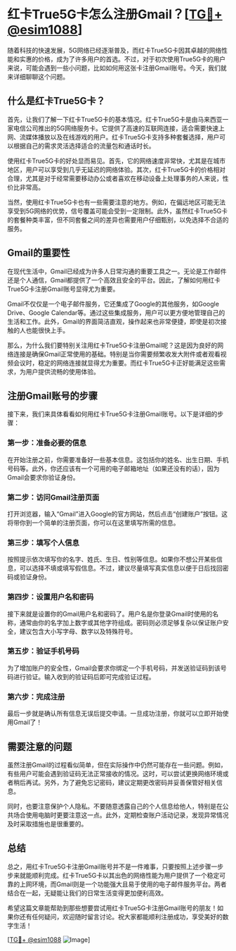 # 红卡True5G卡怎么注册Gmail？[[TG💪+ @esim1088](https://t.me/s/esim1088)]

随着科技的快速发展，5G网络已经逐渐普及，而红卡True5G卡因其卓越的网络性能和实惠的价格，成为了许多用户的首选。不过，对于初次使用True5G卡的用户来说，可能会遇到一些小问题，比如如何用这张卡注册Gmail账号。今天，我们就来详细聊聊这个问题。

## 什么是红卡True5G卡？

首先，让我们了解一下红卡True5G卡的基本情况。红卡True5G卡是由马来西亚一家电信公司推出的5G网络服务卡。它提供了高速的互联网连接，适合需要快速上网、流媒体播放以及在线游戏的用户。红卡True5G卡支持多种套餐选择，用户可以根据自己的需求灵活选择适合的流量包和通话时长。

使用红卡True5G卡的好处显而易见。首先，它的网络速度非常快，尤其是在城市地区，用户可以享受到几乎无延迟的网络体验。其次，红卡True5G卡的价格相对合理，尤其是对于经常需要移动办公或者喜欢在移动设备上处理事务的人来说，性价比非常高。

当然，使用红卡True5G卡也有一些需要注意的地方。例如，在偏远地区可能无法享受到5G网络的优势，信号覆盖可能会受到一定限制。此外，虽然红卡True5G卡的套餐种类丰富，但不同套餐之间的差异也需要用户仔细甄别，以免选择不合适的服务。

## Gmail的重要性

在现代生活中，Gmail已经成为许多人日常沟通的重要工具之一。无论是工作邮件还是个人通信，Gmail都提供了一个高效且安全的平台。因此，了解如何用红卡True5G卡注册Gmail账号显得尤为重要。

Gmail不仅仅是一个电子邮件服务，它还集成了Google的其他服务，如Google Drive、Google Calendar等。通过这些集成服务，用户可以更方便地管理自己的生活和工作。此外，Gmail的界面简洁直观，操作起来也非常便捷，即使是初次接触的人也能很快上手。

那么，为什么我们要特别关注用红卡True5G卡注册Gmail呢？这是因为良好的网络连接是确保Gmail正常使用的基础。特别是当你需要频繁收发大附件或者观看视频会议时，稳定的网络连接就显得尤为重要。而红卡True5G卡正好能满足这些需求，为用户提供流畅的使用体验。

## 注册Gmail账号的步骤

接下来，我们来具体看看如何用红卡True5G卡注册Gmail账号。以下是详细的步骤：

### 第一步：准备必要的信息

在开始注册之前，你需要准备好一些基本信息。这包括你的姓名、出生日期、手机号码等。此外，你还应该有一个可用的电子邮箱地址（如果还没有的话），因为Gmail会要求你验证身份。

### 第二步：访问Gmail注册页面

打开浏览器，输入“Gmail”进入Google的官方网站，然后点击“创建账户”按钮。这将带你到一个简单的注册页面，你可以在这里填写所需的信息。

### 第三步：填写个人信息

按照提示依次填写你的名字、姓氏、生日、性别等信息。如果你不想公开某些信息，可以选择不填或填写假信息。不过，建议尽量填写真实信息以便于日后找回密码或验证身份。

### 第四步：设置用户名和密码

接下来就是设置你的Gmail用户名和密码了。用户名是你登录Gmail时使用的名称，通常由你的名字加上数字或其他字符组成。密码则必须足够复杂以保证账户安全，建议包含大小写字母、数字以及特殊符号。

### 第五步：验证手机号码

为了增加账户的安全性，Gmail会要求你绑定一个手机号码，并发送验证码到该号码进行验证。输入收到的验证码后即可完成验证过程。

### 第六步：完成注册

最后一步就是确认所有信息无误后提交申请。一旦成功注册，你就可以立即开始使用Gmail了！

## 需要注意的问题

虽然注册Gmail的过程看似简单，但在实际操作中仍然可能存在一些问题。例如，有些用户可能会遇到验证码无法正常接收的情况。这时，可以尝试更换网络环境或者稍后再试。另外，为了避免忘记密码，建议定期更改密码并妥善保管好相关信息。

同时，也要注意保护个人隐私。不要随意透露自己的个人信息给他人，特别是在公共场合使用电脑时更要注意这一点。此外，定期检查账户活动记录，发现异常情况及时采取措施也是很重要的。

## 总结

总之，用红卡True5G卡注册Gmail账号并不是一件难事，只要按照上述步骤一步步来就能顺利完成。红卡True5G卡以其出色的网络性能为用户提供了一个稳定可靠的上网环境，而Gmail则是一个功能强大且易于使用的电子邮件服务平台。两者结合在一起，无疑能让我们的日常生活变得更加便利高效。

希望这篇文章能帮助到那些想要尝试用红卡True5G卡注册Gmail账号的朋友！如果你还有任何疑问，欢迎随时留言讨论。祝大家都能顺利注册成功，享受美好的数字生活！

[[TG💪+ @esim1088](https://t.me/s/esim1088) ![Image](https://i.postimg.cc/4NQfJmqS/Snipaste-2025-05-13-00-14-12.png)]